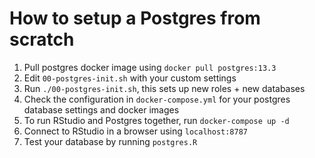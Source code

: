 # How to setup a Postgres from scratch

1. Pull postgres docker image using `docker pull postgres:13.3`
1. Edit `00-postgres-init.sh` with your custom settings
1. Run `./00-postgres-init.sh`, this sets up new roles + new databases
1. Check the configuration in `docker-compose.yml` for your postgres database settings and docker images
1. To run RStudio and Postgres together, run `docker-compose up -d`
1. Connect to RStudio in a browser using `localhost:8787`
1. Test your database by running `postgres.R`
